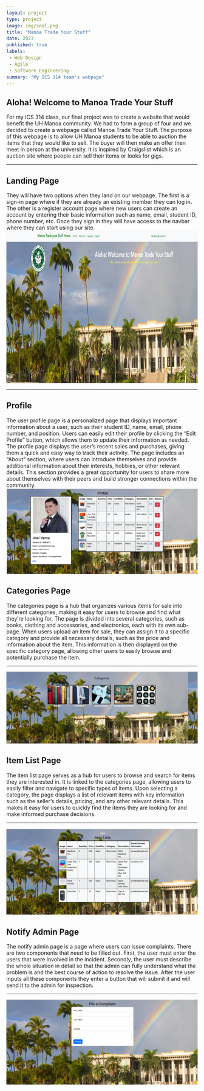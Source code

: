 ```yaml
---
layout: project
type: project
image: img/seal.png
title: "Manoa Trade Your Stuff"
date: 2023
published: true
labels:
 - Web Design
 - Agile
 - Software Engineering
summary: "My ICS 314 team's webpage"
---
```

<h2> Aloha! Welcome to Manoa Trade Your Stuff </h2>
For my ICS 314 class, our final project was to create a website that would benefit the UH Manoa community. We had to form a group of four and we decided to create a webpage called Manoa Trade Your Stuff. The purpose of this webpage is to allow UH Manoa students to be able to auction the items that they would like to sell. The buyer will then make an offer then meet in person at the university. It is inspired by Craigslist which is an auction site where people can sell their items or looks for gigs. 
<hr>
<h2> Landing Page </h2>
They will have two options when they land on our webpage. The first is a sign-in page where if they are already an existing member they can log in. The other is a register account page where new users can create an account by entering their basic information such as name, email, student ID, phone number, etc. Once they sign in they will have access to the navbar where they can start using our site.
<img src="../img/landing.png" height = 400>
<hr>
<h2> Profile </h2>
The user profile page is a personalized page that displays important information about a user, such as their student ID, name, email, phone number, and position. Users can easily edit their profile by clicking the “Edit Profile” button, which allows them to update their information as needed. The profile page displays the user’s recent sales and purchases, giving them a quick and easy way to track their activity. The page includes an “About” section, where users can introduce themselves and provide additional information about their interests, hobbies, or other relevant details. This section provides a great opportunity for users to share more about themselves with their peers and build stronger connections within the community.
<img src="../img/profile.png">
<h2> Categories Page </h2>
The categories page is a hub that organizes various items for sale into different categories, making it easy for users to browse and find what they’re looking for. The page is divided into several categories, such as books, clothing and accessories, and electronics, each with its own sub-page. When users upload an item for sale, they can assign it to a specific category and provide all necessary details, such as the price and information about the item. This information is then displayed on the specific category page, allowing other users to easily browse and potentially purchase the item.
<hr>
<img src="../img/category.png">
<h2> Item List Page </h2>
The item list page serves as a hub for users to browse and search for items they are interested in. It is linked to the categories page, allowing users to easily filter and navigate to specific types of items. Upon selecting a category, the page displays a list of relevant items with key information such as the seller’s details, pricing, and any other relevant details. This makes it easy for users to quickly find the items they are looking for and make informed purchase decisions.
<hr>
<img src="../img/listitem.png">
<h2> Notify Admin Page </h2>
The notify admin page is a page where users can issue complaints. There are two components that need to be filled out. First, the user must enter the users that were involved in the incident. Secondly, the user must describe the whole situation in detail so that the admin can fully understand what the problem is and the best course of action to resolve the issue. After the user inputs all these components they enter a button that will submit it and will send it to the admin for inspection.
<hr>
<img src="../img/report.png">
